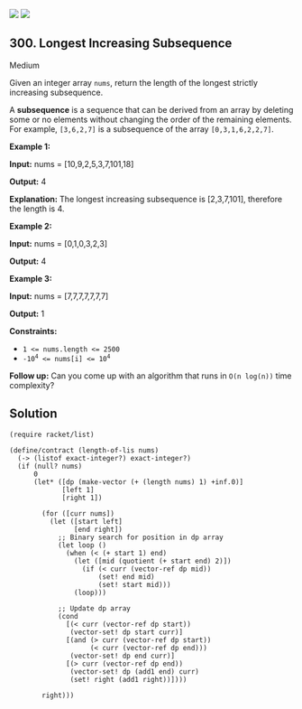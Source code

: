 [![](https://img.shields.io/github/stars/LeetCode-in-Racket/LeetCode-in-Racket?label=Stars&style=flat-square)](https://github.com/LeetCode-in-Racket/LeetCode-in-Racket)
[![](https://img.shields.io/github/forks/LeetCode-in-Racket/LeetCode-in-Racket?label=Fork%20me%20on%20GitHub%20&style=flat-square)](https://github.com/LeetCode-in-Racket/LeetCode-in-Racket/fork)

## 300\. Longest Increasing Subsequence

Medium

Given an integer array `nums`, return the length of the longest strictly increasing subsequence.

A **subsequence** is a sequence that can be derived from an array by deleting some or no elements without changing the order of the remaining elements. For example, `[3,6,2,7]` is a subsequence of the array `[0,3,1,6,2,2,7]`.

**Example 1:**

**Input:** nums = [10,9,2,5,3,7,101,18]

**Output:** 4

**Explanation:** The longest increasing subsequence is [2,3,7,101], therefore the length is 4.

**Example 2:**

**Input:** nums = [0,1,0,3,2,3]

**Output:** 4

**Example 3:**

**Input:** nums = [7,7,7,7,7,7,7]

**Output:** 1

**Constraints:**

*   `1 <= nums.length <= 2500`
*   <code>-10<sup>4</sup> <= nums[i] <= 10<sup>4</sup></code>

**Follow up:** Can you come up with an algorithm that runs in `O(n log(n))` time complexity?

## Solution

```racket
(require racket/list)

(define/contract (length-of-lis nums)
  (-> (listof exact-integer?) exact-integer?)
  (if (null? nums)
      0
      (let* ([dp (make-vector (+ (length nums) 1) +inf.0)]
             [left 1]
             [right 1])
        
        (for ([curr nums])
          (let ([start left]
                [end right])
            ;; Binary search for position in dp array
            (let loop ()
              (when (< (+ start 1) end)
                (let ([mid (quotient (+ start end) 2)])
                  (if (< curr (vector-ref dp mid))
                      (set! end mid)
                      (set! start mid)))
                (loop)))

            ;; Update dp array
            (cond
              [(< curr (vector-ref dp start))
               (vector-set! dp start curr)]
              [(and (> curr (vector-ref dp start))
                    (< curr (vector-ref dp end)))
               (vector-set! dp end curr)]
              [(> curr (vector-ref dp end))
               (vector-set! dp (add1 end) curr)
               (set! right (add1 right))])))

        right)))
```